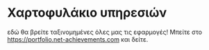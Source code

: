 # Χαρτοφυλάκιο υπηρεσιών

εδώ θα βρείτε ταξινομημένες όλες μας τις εφαρμογές!
Μπείτε στο https://portfolio.net-achievements.com και δείτε.
